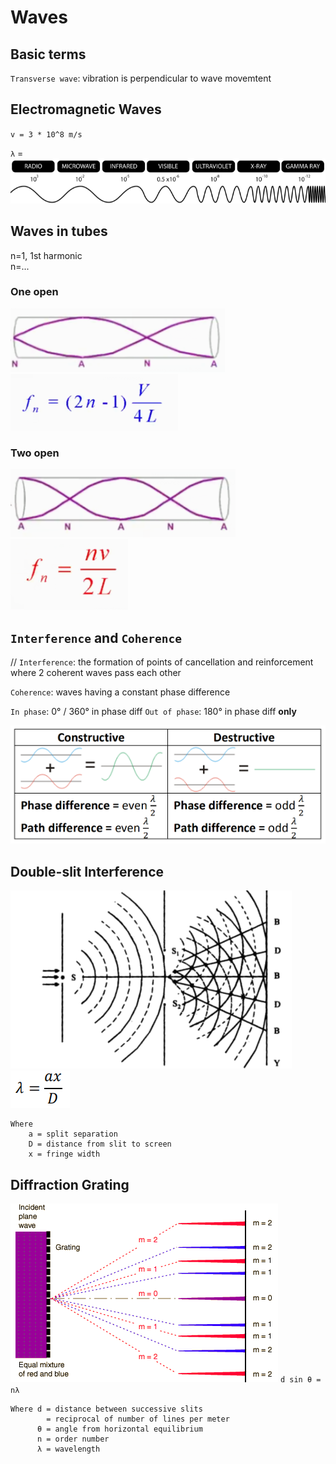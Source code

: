# Waves

## Basic terms

`Transverse wave`: vibration is perpendicular to wave movemtent

## Electromagnetic Waves
`v = 3 * 10^8 m/s`

`λ` = ![](.Waves_images/fad7f092.png)

## Waves in tubes

n=1, 1st harmonic  
n=...

### One open
![](.Waves_images/51f1cf1c.png)  
![1582604262](.Waves_images/1582604262.png)

### Two open
![](.Waves_images/5f555751.png)  
![S)3B](.Waves_images/S%293ZO%60TQ3R~S9_%40%5BE%5DH%5D8NB.png)

## `Interference` and `Coherence`
// `Interference`: the formation of points of cancellation and reinforcement where 2 coherent waves pass each other

`Coherence`: waves having a constant phase difference

`In phase`: 0° / 360° in phase diff
`Out of phase`: 180° in phase diff **only**

![](.Waves_images/f3e95858.png)

## Double-slit Interference
![](.Waves_images/5af99f57.png)  
![](.Waves_images/ac728276.png)
```
Where  
    a = split separation  
    D = distance from slit to screen  
    x = fringe width
```

## Diffraction Grating
![](.Waves_images/637fd248.png)
`d sin θ = nλ`
```
Where d = distance between successive slits
        = reciprocal of number of lines per meter
      θ = angle from horizontal equilibrium
      n = order number
      λ = wavelength
```